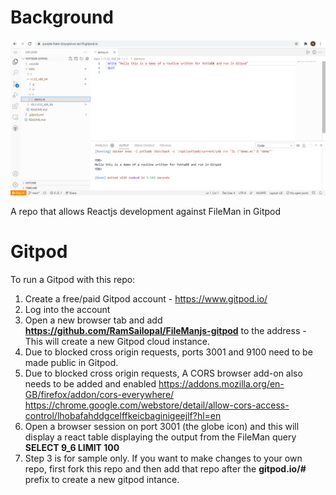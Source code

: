 # Background

![Alt text](Gitpod.PNG?raw=true "Gitpod View")

A repo that allows Reactjs development against FileMan in Gitpod

# Gitpod

To run a Gitpod with this repo:

1) Create a free/paid Gitpod account - https://www.gitpod.io/
2) Log into the account
3) Open a new browser tab and add **https://github.com/RamSailopal/FileManjs-gitpod** to the address - This will create a new Gitpod cloud instance.
4) Due to blocked cross origin requests, ports 3001 and 9100 need to be made public in Gitpod.
5) Due to blocked cross origin requests, A CORS browser add-on also needs to be added and enabled
   https://addons.mozilla.org/en-GB/firefox/addon/cors-everywhere/
   https://chrome.google.com/webstore/detail/allow-cors-access-control/lhobafahddgcelffkeicbaginigeejlf?hl=en
6) Open a browser session on port 3001 (the globe icon) and this will display a react table displaying the output from the FileMan query **SELECT 9_6 LIMIT 100**
7) Step 3 is for sample only. If you want to make changes to your own repo, first fork this repo and then add that repo after the **gitpod.io/#** prefix to create a new gitpod intance.
